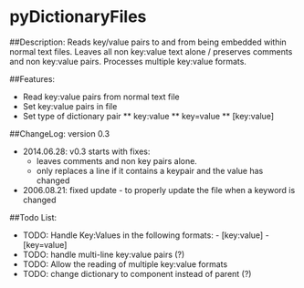 pyDictionaryFiles
=================

##Description:
Reads key/value pairs to and from being embedded within
normal text files.
Leaves all non key:value text alone / preserves comments and non key:value pairs.
Processes multiple key:value formats.


##Features:
* Read key:value pairs from normal text file
* Set key:value pairs in file
* Set type of dictionary pair
** key:value
** key=value
** [key:value]


##ChangeLog:
version 0.3

* 2014.06.28: v0.3 starts with fixes:
    - leaves comments and non key pairs alone.
    - only replaces a line if it contains a keypair and the value has changed
* 2006.08.21: fixed update - to properly update the file when a keyword is changed

##Todo List:
* TODO: Handle Key:Values in the following formats:
        - [key:value]
        - [key=value]
* TODO: handle multi-line key:value pairs (?)
* TODO: Allow the reading of multiple key:value formats
* TODO: change dictionary to component instead of parent (?)